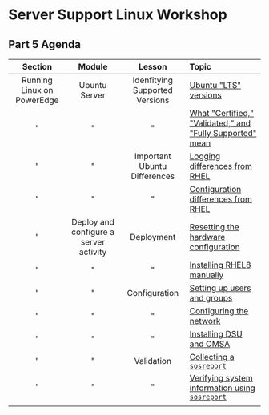 # Server Support Linux Workshop

## Part 5 Agenda

| **Section** | **Module** | **Lesson** | **Topic** |
| :---------: | :--------: | :--------: | :-------- |
| Running Linux on PowerEdge | Ubuntu Server | Idenfitying Supported Versions | [Ubuntu "LTS" versions](./topic_1.md) |
| " | " | " | [What "Certified," "Validated," and "Fully Supported" mean](./topic_2.md) |
| " | " | Important Ubuntu Differences | [Logging differences from RHEL](./topic_3.md) |
| " | " | " | [Configuration differences from RHEL](./topic_4.md) |
| " | Deploy and configure a server activity | Deployment | [Resetting the hardware configuration](./topic_5.md) |
| " | " | " | [Installing RHEL8 manually](./topic_6.md) |
| " | " | Configuration | [Setting up users and groups](./topic_7.md) |
| " | " | " | [Configuring the network](./topic_8.md) |
| " | " | " | [Installing DSU and OMSA](./topic_9.md) |
| " | " | Validation | [Collecting a `sosreport` ](./topic_10.md) |
| " | " | " | [Verifying system information using `sosreport` ](./topic_11.md) |
||||
